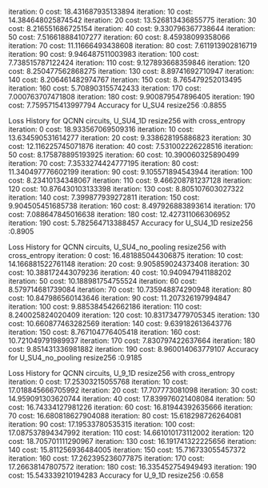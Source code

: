 iteration:  0  cost:  18.431687935133894
iteration:  10  cost:  14.384648025874542
iteration:  20  cost:  13.526813436855775
iteration:  30  cost:  8.216551686725154
iteration:  40  cost:  9.330796367738644
iteration:  50  cost:  7.516618884107277
iteration:  60  cost:  8.45938099358066
iteration:  70  cost:  11.11666493438608
iteration:  80  cost:  7.611913902816719
iteration:  90  cost:  9.946487511003983
iteration:  100  cost:  7.738515787122424
iteration:  110  cost:  9.127893668359846
iteration:  120  cost:  8.250477562868275
iteration:  130  cost:  8.89741692710947
iteration:  140  cost:  8.206461482974767
iteration:  150  cost:  8.765479252013495
iteration:  160  cost:  5.708903155742433
iteration:  170  cost:  7.000763707471808
iteration:  180  cost:  9.900879547896405
iteration:  190  cost:  7.7595715413997794
Accuracy for U_SU4 resize256 :0.8855


Loss History for QCNN circuits, U_SU4_1D resize256 with cross_entropy
iteration:  0  cost:  18.933567069509316
iteration:  10  cost:  13.634590531614277
iteration:  20  cost:  9.338628195886823
iteration:  30  cost:  12.116225745071876
iteration:  40  cost:  7.531002226228516
iteration:  50  cost:  8.175878895193925
iteration:  60  cost:  10.390060325890499
iteration:  70  cost:  7.3533274424777195
iteration:  80  cost:  11.340497776602199
iteration:  90  cost:  9.105571894543944
iteration:  100  cost:  8.23410134348067
iteration:  110  cost:  9.466208781237128
iteration:  120  cost:  10.876430103133398
iteration:  130  cost:  8.805107603027322
iteration:  140  cost:  7.399877939272811
iteration:  150  cost:  9.904505451685738
iteration:  160  cost:  8.497926883893614
iteration:  170  cost:  7.088647845016638
iteration:  180  cost:  12.427311066306952
iteration:  190  cost:  5.782564713388457
Accuracy for U_SU4_1D resize256 :0.8905


Loss History for QCNN circuits, U_SU4_no_pooling resize256 with cross_entropy
iteration:  0  cost:  16.481885044306875
iteration:  10  cost:  14.166881522761148
iteration:  20  cost:  9.905859024373408
iteration:  30  cost:  10.388172443079236
iteration:  40  cost:  10.940947941188202
iteration:  50  cost:  10.188981754755524
iteration:  60  cost:  8.579714681739084
iteration:  70  cost:  10.735948874290948
iteration:  80  cost:  10.847986560143646
iteration:  90  cost:  11.207326197994847
iteration:  100  cost:  9.885384542662186
iteration:  110  cost:  8.240025824020409
iteration:  120  cost:  10.831734779705345
iteration:  130  cost:  10.660877463282569
iteration:  140  cost:  9.639182613643776
iteration:  150  cost:  8.767104776405418
iteration:  160  cost:  10.721049791989937
iteration:  170  cost:  7.830797422637664
iteration:  180  cost:  9.851431336981882
iteration:  190  cost:  8.960014063779107
Accuracy for U_SU4_no_pooling resize256 :0.9185


Loss History for QCNN circuits, U_9_1D resize256 with cross_entropy
iteration:  0  cost:  17.25303215055768
iteration:  10  cost:  17.018845666705992
iteration:  20  cost:  17.707773081098
iteration:  30  cost:  14.959091303620744
iteration:  40  cost:  17.839976021408084
iteration:  50  cost:  16.74334127981226
iteration:  60  cost:  16.81944392635666
iteration:  70  cost:  16.680818627904088
iteration:  80  cost:  15.618298726264081
iteration:  90  cost:  17.19533780535315
iteration:  100  cost:  17.087537894347992
iteration:  110  cost:  14.661010173112002
iteration:  120  cost:  18.705701111290967
iteration:  130  cost:  16.191741322225656
iteration:  140  cost:  15.811256936484005
iteration:  150  cost:  15.716733055457372
iteration:  160  cost:  17.262395236077875
iteration:  170  cost:  17.26638147807572
iteration:  180  cost:  16.335452754949493
iteration:  190  cost:  15.543339210194283
Accuracy for U_9_1D resize256 :0.658
